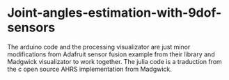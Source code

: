 # Joint-angles-estimation-with-9dof-sensors

The arduino code and the processing visualizator are just minor modifications from Adafruit sensor fusion example from their library and Madgwick visualizator to work together.
The julia code is a traduction from the c open source AHRS implementation from Madgwick.
